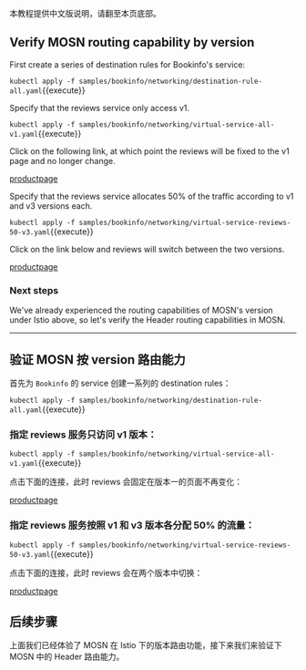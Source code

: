 本教程提供中文版说明，请翻至本页底部。

## Verify MOSN routing capability by version

First create a series of destination rules for Bookinfo's service:

`kubectl apply -f samples/bookinfo/networking/destination-rule-all.yaml`{{execute}}

Specify that the reviews service only access v1.

`kubectl apply -f samples/bookinfo/networking/virtual-service-all-v1.yaml`{{execute}}

Click on the following link, at which point the reviews will be fixed to the v1 page and no longer change.

[productpage]({{TRAFFIC_HOST1_1234}}/productpage)

Specify that the reviews service allocates 50% of the traffic according to v1 and v3 versions each.

`kubectl apply -f samples/bookinfo/networking/virtual-service-reviews-50-v3.yaml`{{execute}}

Click on the link below and reviews will switch between the two versions.

[productpage]({{TRAFFIC_HOST1_1234}}/productpage)

### Next steps

We've already experienced the routing capabilities of MOSN's version under Istio above, so let's verify the Header routing capabilities in MOSN.

---

## 验证 MOSN 按 version 路由能力

首先为 `Bookinfo` 的 service 创建一系列的 destination rules：

`kubectl apply -f samples/bookinfo/networking/destination-rule-all.yaml`{{execute}}

### 指定 reviews 服务只访问 v1 版本：

`kubectl apply -f samples/bookinfo/networking/virtual-service-all-v1.yaml`{{execute}}


点击下面的连接，此时 reviews 会固定在版本一的页面不再变化：

[productpage]({{TRAFFIC_HOST1_1234}}/productpage)

### 指定 reviews 服务按照 v1 和 v3 版本各分配 50% 的流量：

`kubectl apply -f samples/bookinfo/networking/virtual-service-reviews-50-v3.yaml`{{execute}}

点击下面的连接，此时 reviews 会在两个版本中切换：

[productpage]({{TRAFFIC_HOST1_1234}}/productpage)

## 后续步骤

上面我们已经体验了 MOSN 在 Istio 下的版本路由功能，接下来我们来验证下 MOSN 中的 Header 路由能力。
